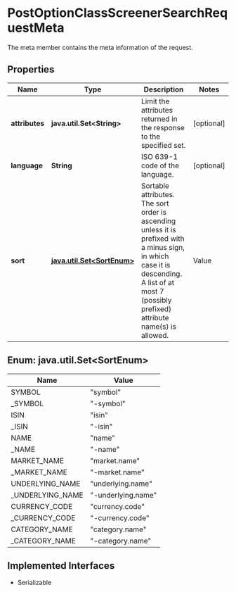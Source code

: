 

# PostOptionClassScreenerSearchRequestMeta

The meta member contains the meta information of the request.

## Properties

Name | Type | Description | Notes
------------ | ------------- | ------------- | -------------
**attributes** | **java.util.Set&lt;String&gt;** | Limit the attributes returned in the response to the specified set. |  [optional]
**language** | **String** | ISO 639-1 code of the language. |  [optional]
**sort** | [**java.util.Set&lt;SortEnum&gt;**](#java.util.Set&lt;SortEnum&gt;) | Sortable attributes. The sort order is ascending unless it is prefixed with a minus sign, in which case it is descending. A list of at most 7 (possibly prefixed) attribute name(s) is allowed. | Value | | --- | | symbol | | -symbol | | isin | | -isin | | name | | -name | | market.name | | -market.name | | underlying.name | | -underlying.name | | currency.code | | -currency.code | | category.name | | -category.name |   |  [optional]



## Enum: java.util.Set&lt;SortEnum&gt;

Name | Value
---- | -----
SYMBOL | &quot;symbol&quot;
_SYMBOL | &quot;-symbol&quot;
ISIN | &quot;isin&quot;
_ISIN | &quot;-isin&quot;
NAME | &quot;name&quot;
_NAME | &quot;-name&quot;
MARKET_NAME | &quot;market.name&quot;
_MARKET_NAME | &quot;-market.name&quot;
UNDERLYING_NAME | &quot;underlying.name&quot;
_UNDERLYING_NAME | &quot;-underlying.name&quot;
CURRENCY_CODE | &quot;currency.code&quot;
_CURRENCY_CODE | &quot;-currency.code&quot;
CATEGORY_NAME | &quot;category.name&quot;
_CATEGORY_NAME | &quot;-category.name&quot;


## Implemented Interfaces

* Serializable


